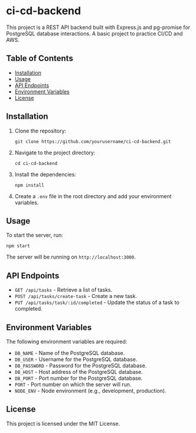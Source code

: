 # ci-cd-backend

This project is a REST API backend built with Express.js and pg-promise for PostgreSQL database interactions. A basic project to practice CI/CD and AWS.

## Table of Contents

- [Installation](#installation)
- [Usage](#usage)
- [API Endpoints](#api-endpoints)
- [Environment Variables](#environment-variables)
- [License](#license)

## Installation

1. Clone the repository:

   ```
   git clone https://github.com/yourusername/ci-cd-backend.git
   ```

2. Navigate to the project directory:

   ```
   cd ci-cd-backend
   ```

3. Install the dependencies:

   ```
   npm install
   ```

4. Create a `.env` file in the root directory and add your environment variables.

## Usage

To start the server, run:

```
npm start
```

The server will be running on `http://localhost:3000`.

## API Endpoints

- `GET /api/tasks` - Retrieve a list of tasks.
- `POST /api/tasks/create-task` - Create a new task.
- `PUT /api/tasks/task/:id/completed` - Update the status of a task to completed.

## Environment Variables

The following environment variables are required:

- `DB_NAME` - Name of the PostgreSQL database.
- `DB_USER` - Username for the PostgreSQL database.
- `DB_PASSWORD` - Password for the PostgreSQL database.
- `DB_HOST` - Host address of the PostgreSQL database.
- `DB_PORT` - Port number for the PostgreSQL database.
- `PORT` - Port number on which the server will run.
- `NODE_ENV` - Node environment (e.g., development, production).

## License

This project is licensed under the MIT License.
